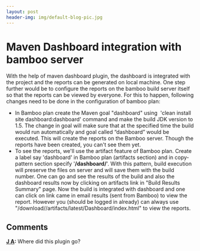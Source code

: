 ```yaml
---
layout: post
header-img: img/default-blog-pic.jpg
---
```


# Maven Dashboard integration with bamboo server

With the help of maven dashboard plugin, the dashboard is integrated with the project and the reports can be generated on local machine. One step further would be to configure the reports on the bamboo build server itself so that the reports can be viewed by everyone. For this to happen, following changes need to be done in the configuration of bamboo plan: 

  * In Bamboo plan create the Maven goal "dashboard" using  'clean install site dashboard:dashboard' command and make the build JDK version to 1.5. The change in goal will make sure that at the specified time the build would run automatically and goal called “dashboard” would be executed. This will create the reports on the Bamboo server. Though the reports have been created, you can't see them yet.
  * To see the reports, we'll use the artifact feature of Bamboo plan. Create a label say 'dashboard' in Bamboo plan (artifacts section) and in copy-pattern section specify '**/dashboard/**'. With this pattern, build execution will preserve the files on server and will save them with the build number. One can go and see the results of the build and also the dashboard results now by clicking on artifacts link in "Build Results Summary" page. Now the build is integrated with dashboard and one can click on link came in email results (sent from Bamboo) to view the report. However you (should be logged in already) can always use "<Bamboo server base url>/download/<project name>/artifacts/latest/Dashboard/index.html" to view the reports.

## Comments

**[J A](#5302 "2011-02-17 03:28:22"):** Where did this plugin go?

